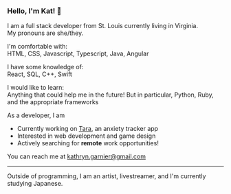 ### Hello, I'm Kat! :star2:  
  
I am a full stack developer from St. Louis currently living in Virginia.  
My pronouns are she/they.

I'm comfortable with:  
HTML, CSS, Javascript, Typescript, Java, Angular  
  
I have some knowledge of:  
React, SQL, C++, Swift  

I would like to learn:  
Anything that could help me in the future! But in particular, Python, Ruby, and the appropriate frameworks  

As a developer, I am
- Currently working on [Tara](https://github.com/April-2022-LC-LiftOff/team-ave), an anxiety tracker app
- Interested in web development and game design
- Actively searching for **remote** work opportunities! 

You can reach me at kathryn.garnier@gmail.com

---

Outside of programming, I am an artist, livestreamer, and I'm currently studying Japanese.
